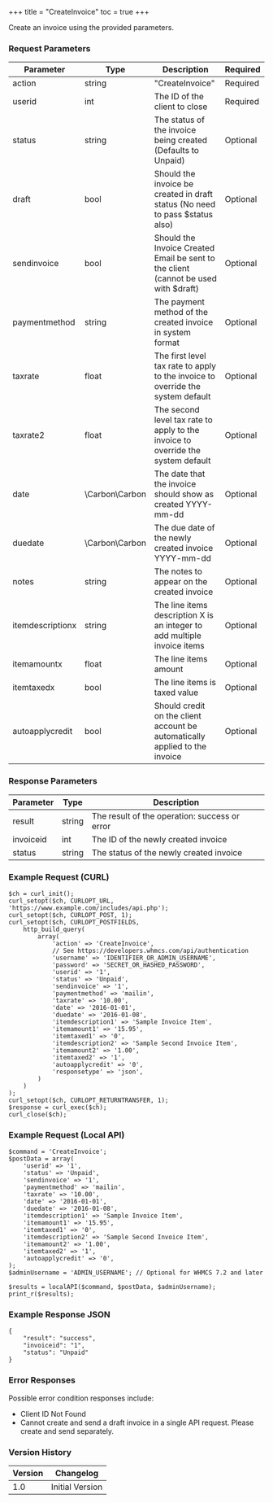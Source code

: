 +++
title = "CreateInvoice"
toc = true
+++

Create an invoice using the provided parameters.

### Request Parameters

| Parameter | Type | Description | Required |
| --------- | ---- | ----------- | -------- |
| action | string | "CreateInvoice" | Required |
| userid | int | The ID of the client to close | Required |
| status | string | The status of the invoice being created (Defaults to Unpaid) | Optional |
| draft | bool | Should the invoice be created in draft status (No need to pass $status also) | Optional |
| sendinvoice | bool | Should the Invoice Created Email be sent to the client (cannot be used with $draft) | Optional |
| paymentmethod | string | The payment method of the created invoice in system format | Optional |
| taxrate | float | The first level tax rate to apply to the invoice to override the system default | Optional |
| taxrate2 | float | The second level tax rate to apply to the invoice to override the system default | Optional |
| date | \Carbon\Carbon | The date that the invoice should show as created YYYY-mm-dd | Optional |
| duedate | \Carbon\Carbon | The due date of the newly created invoice YYYY-mm-dd | Optional |
| notes | string | The notes to appear on the created invoice | Optional |
| itemdescriptionx | string | The line items description X is an integer to add multiple invoice items | Optional |
| itemamountx | float | The line items amount | Optional |
| itemtaxedx | bool | The line items is taxed value | Optional |
| autoapplycredit | bool | Should credit on the client account be automatically applied to the invoice | Optional |

### Response Parameters

| Parameter | Type | Description |
| --------- | ---- | ----------- |
| result | string | The result of the operation: success or error |
| invoiceid | int | The ID of the newly created invoice |
| status | string | The status of the newly created invoice |


### Example Request (CURL)

```
$ch = curl_init();
curl_setopt($ch, CURLOPT_URL, 'https://www.example.com/includes/api.php');
curl_setopt($ch, CURLOPT_POST, 1);
curl_setopt($ch, CURLOPT_POSTFIELDS,
    http_build_query(
        array(
            'action' => 'CreateInvoice',
            // See https://developers.whmcs.com/api/authentication
            'username' => 'IDENTIFIER_OR_ADMIN_USERNAME',
            'password' => 'SECRET_OR_HASHED_PASSWORD',
            'userid' => '1',
            'status' => 'Unpaid',
            'sendinvoice' => '1',
            'paymentmethod' => 'mailin',
            'taxrate' => '10.00',
            'date' => '2016-01-01',
            'duedate' => '2016-01-08',
            'itemdescription1' => 'Sample Invoice Item',
            'itemamount1' => '15.95',
            'itemtaxed1' => '0',
            'itemdescription2' => 'Sample Second Invoice Item',
            'itemamount2' => '1.00',
            'itemtaxed2' => '1',
            'autoapplycredit' => '0',
            'responsetype' => 'json',
        )
    )
);
curl_setopt($ch, CURLOPT_RETURNTRANSFER, 1);
$response = curl_exec($ch);
curl_close($ch);
```


### Example Request (Local API)

```
$command = 'CreateInvoice';
$postData = array(
    'userid' => '1',
    'status' => 'Unpaid',
    'sendinvoice' => '1',
    'paymentmethod' => 'mailin',
    'taxrate' => '10.00',
    'date' => '2016-01-01',
    'duedate' => '2016-01-08',
    'itemdescription1' => 'Sample Invoice Item',
    'itemamount1' => '15.95',
    'itemtaxed1' => '0',
    'itemdescription2' => 'Sample Second Invoice Item',
    'itemamount2' => '1.00',
    'itemtaxed2' => '1',
    'autoapplycredit' => '0',
);
$adminUsername = 'ADMIN_USERNAME'; // Optional for WHMCS 7.2 and later

$results = localAPI($command, $postData, $adminUsername);
print_r($results);
```


### Example Response JSON

```
{
    "result": "success",
    "invoiceid": "1",
    "status": "Unpaid"
}
```


### Error Responses

Possible error condition responses include:

* Client ID Not Found
* Cannot create and send a draft invoice in a single API request. Please create and send separately.


### Version History

| Version | Changelog |
| ------- | --------- |
| 1.0 | Initial Version |
